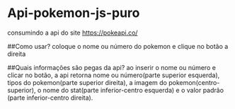 # Api-pokemon-js-puro
consumindo a api do site https://pokeapi.co/

##Como usar?
coloque o nome ou número do pokemon e clique no botão a direita

##Quais informações são pegas da api?
ao inserir o nome ou número e clicar no botão, a api retorna nome ou número(parte superior esquerda), tipos do pokemon(parte superior direita), a imagem do pokemon(centro-superior), o nome do stat(parte inferior-centro esquerda) e o valor padrão (parte inferior-centro direita).
